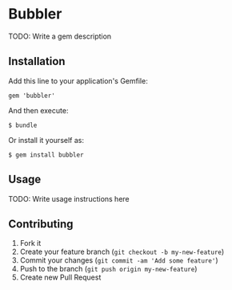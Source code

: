 # Bubbler

TODO: Write a gem description

## Installation

Add this line to your application's Gemfile:

    gem 'bubbler'

And then execute:

    $ bundle

Or install it yourself as:

    $ gem install bubbler

## Usage

TODO: Write usage instructions here

## Contributing

1. Fork it
2. Create your feature branch (`git checkout -b my-new-feature`)
3. Commit your changes (`git commit -am 'Add some feature'`)
4. Push to the branch (`git push origin my-new-feature`)
5. Create new Pull Request

